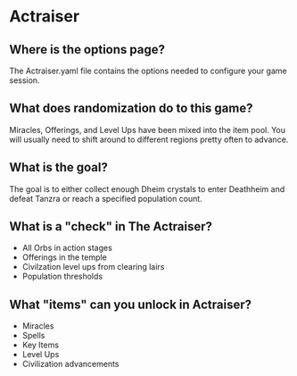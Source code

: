 # Actraiser

## Where is the options page?

The Actraiser.yaml file contains the options needed to configure your game session.

## What does randomization do to this game?

Miracles, Offerings, and Level Ups have been mixed into the item pool. You will usually need to shift around to different regions pretty often to advance.

## What is the goal?

The goal is to either collect enough Dheim crystals to enter Deathheim and defeat Tanzra or reach a specified population count.

## What is a "check" in The Actraiser?

- All Orbs in action stages
- Offerings in the temple
- Civilzation level ups from clearing lairs
- Population thresholds

## What "items" can you unlock in Actraiser?

- Miracles
- Spells
- Key Items
- Level Ups
- Civilization advancements